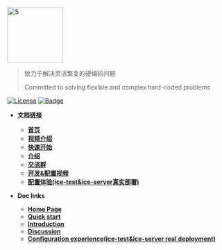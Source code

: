 <img width="128" alt="5" src="https://user-images.githubusercontent.com/33447125/151098049-72aaf8d1-b759-4d84-bf6b-1a2260033582.png">

> 致力于解决灵活繁复的硬编码问题
> 
> Committed to solving flexible and complex hard-coded problems

[![License](https://img.shields.io/badge/license-Apache%202-4EB1BA.svg)](https://www.apache.org/licenses/LICENSE-2.0.html)
[![Badge](https://img.shields.io/badge/link-ice--docs-brightgreen)](http://124.221.148.247/)

- **文档链接**
    - [**首页**](http://124.221.148.247/zh/)
    - [**视频介绍**](https://www.bilibili.com/video/BV1hg411A7jx)
    - [**快速开始**](http://124.221.148.247/zh/guide/getting-started.html)
    - [**介绍**](http://124.221.148.247/zh/guide/)
    - [**交流群**](http://124.221.148.247/zh/guide/#%E4%BA%A4%E6%B5%81%E6%8E%A2%E8%AE%A8)
    - [**开发&配置视频**](https://www.bilibili.com/video/BV1Q34y1R7KF)
    - [**配置体验(ice-test&ice-server真实部署)**](http://124.221.148.247:8121/)
  

- **Doc links**
    - [**Home Page**](http://124.221.148.247/)
    - [**Quick start**](http://124.221.148.247/guide/getting-started.html)
    - [**Introduction**](http://124.221.148.247/guide/)
    - [**Discussion**](http://124.221.148.247/guide/#exchange-discussion)
    - [**Configuration experience(ice-test&ice-server real deployment)**](http://124.221.148.247:8121/)

